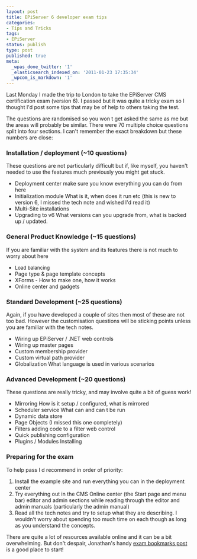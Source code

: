 ```yaml
---
layout: post
title: EPiServer 6 developer exam tips
categories:
- Tips and Tricks
tags:
- EPiServer
status: publish
type: post
published: true
meta:
  _wpas_done_twitter: '1'
  _elasticsearch_indexed_on: '2011-01-23 17:35:34'
  _wpcom_is_markdown: '1'
---
```

Last Monday I made the trip to London to take the EPiServer CMS certification exam (version 6). I passed but it was quite a tricky exam so I thought I'd post some tips that may be of help to others taking the test.

The questions are randomised so you won   t get asked the same as me but the areas will probably be similar. There were 70 multiple choice questions split into four sections. I can't remember the exact breakdown but these numbers are close:

<h3>Installation / deployment (~10 questions)</h3>

These questions are not particularly difficult but if, like myself, you haven't needed to use the features much previously you might get stuck.

<ul>
    <li>Deployment center     make sure you know everything you can do from here</li>
    <li>Initialization module     What is it, when does it run etc (this is new to version 6, I missed the tech note and wished I'd read it)</li>
    <li>Multi-Site installations</li>
    <li>Upgrading to v6     What versions can you upgrade from, what is backed up / updated.</li>
</ul>

<h3>General Product Knowledge (~15 questions)</h3>

If you are familiar with the system and its features there is not much to worry about here

<ul>
    <li><span style="font-weight:normal;font-size:13px;">Load balancing</span></li>
    <li>Page type &amp; page template concepts</li>
    <li>XForms - How to make one, how it works</li>
    <li>Online center and gadgets</li>
</ul>

<h3>Standard Development (~25 questions)</h3>

Again, if you have developed a couple of sites then most of these are not too bad. However the customisation questions will be sticking points unless you are familiar with the tech notes.

<ul>
    <li>Wiring up EPiServer / .NET web controls</li>
    <li>Wiring up master pages</li>
    <li>Custom membership provider</li>
    <li>Custom virtual path provider</li>
    <li>Globalization     What language is used in various scenarios</li>
</ul>

<h3>Advanced Development (~20 questions)</h3>

These questions are really tricky, and may involve quite a bit of guess work!

<ul>
    <li>Mirroring     How is it setup / configured, what is mirrored</li>
    <li>Scheduler service     What can and can   t be run</li>
    <li>Dynamic data store</li>
    <li>Page Objects (I missed this one completely)</li>
    <li>Filters     adding code to a filter web control</li>
    <li>Quick publishing configuration</li>
    <li>Plugins / Modules     Installing</li>
</ul>

<h3>Preparing for the exam</h3>

To help pass I   d recommend in order of priority:

<ol>
    <li>Install the example site and run everything you can in the deployment center</li>
    <li>Try everything out in the CMS Online center (the Start page and menu bar) editor and admin sections while reading through the editor and admin manuals (particularly the admin manual)</li>
    <li>Read all the tech notes and try to setup what they are describing. I wouldn't worry about spending too much time on each though as long as you understand the concepts.</li>
</ol>

There are quite a lot of resources available online and it can be a bit overwhelming. But don't despair, Jonathan's handy  <a href="http://www.jonathansewell.co.uk/index.php/2010/12/06/episerver-6-exam-bookmarks/">exam bookmarks post</a> is a good place to start!

